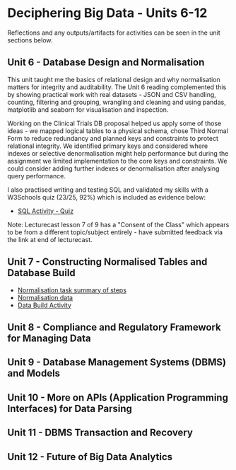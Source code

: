 # Deciphering Big Data - Units 6-12

Reflections and any outputs/artifacts for activities can be seen in the unit sections below.

## Unit 6 - Database Design and Normalisation

This unit taught me the basics of relational design and why normalisation matters for integrity and auditability. The Unit 6 reading complemented this by showing practical work with real datasets - JSON and CSV handling, counting, filtering and grouping, wrangling and cleaning and using pandas, matplotlib and seaborn for visualisation and inspection. 

Working on the Clinical Trials DB proposal helped us apply some of those ideas - we mapped logical tables to a physical schema, chose Third Normal Form to reduce redundancy and planned keys and constraints to protect relational integrity. We identified primary keys and considered where indexes or selective denormalisation might help performance but during the assignment we limited implementation to the core keys and constraints. We could consider adding further indexes or denormalisation after analysing query performance.

I also practised writing and testing SQL and validated my skills with a W3Schools quiz (23/25, 92%) which is included as evidence below:

- [SQL Activity - Quiz](/images/sql_activity.png)

Note: Lecturecast lesson 7 of 9 has a "Consent of the Class" which appears to be from a different topic/subject entirely - have submitted feedback via the link at end of lecturecast.



## Unit 7 - Constructing Normalised Tables and Database Build

- [Normalisation task summary of steps](/pdf/Normalisation_Task.pdf)
- [Normalisation data](/pdf/Student_Data_Normalisation_Task_v1.xlsx)
- [Data Build Activity](/images/data_build_activity.png)

## Unit 8 - Compliance and Regulatory Framework for Managing Data


## Unit 9 - Database Management Systems (DBMS) and Models


## Unit 10 - More on APIs (Application Programming Interfaces) for Data Parsing


## Unit 11 - DBMS Transaction and Recovery


## Unit 12 - Future of Big Data Analytics



